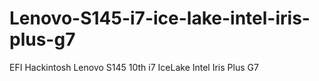# Lenovo-S145-i7-ice-lake-intel-iris-plus-g7
 EFI Hackintosh Lenovo S145 10th i7 IceLake Intel Iris Plus G7
